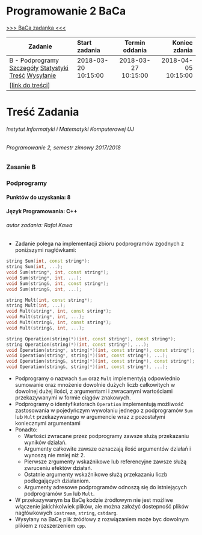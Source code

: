 # Programowanie 2 BaCa

[>>> BaCa zadanka <<<](https://p2.ii.uj.edu.pl/#ProblemsPanel)

| Zadanie | Start zadania | Termin oddania | Koniec zdania |
|---|:---|:---:|---:|
| B - Podprogramy [Szczegóły](https://p2.ii.uj.edu.pl/#ProblemDescription/2) [Statystyki](https://p2.ii.uj.edu.pl/#ProblemStatistics/2) [Treść](https://p2.ii.uj.edu.pl/#ProblemContent/2) [Wysyłanie](https://p2.ii.uj.edu.pl/#SendSubmit/2) | 2018-03-20 10:15:00 | 2018-03-27 10:15:00 | 2018-04-05 10:15:00 |
| [[link do treści](https://ww2.ii.uj.edu.pl/~kawa/intra/2017_2018_Programowanie_2/2017_2018_Programowanie_2_Zadanie_B.pdf)] ||||

# Treść Zadania

###### Instytut Informatyki i Matematyki Komputerowej UJ
###### Programowanie 2, semestr zimowy 2017/2018
### Zasanie B
### Podprogramy
#### Punktów do uzyskania: **8**
#### Język Programowania: C++
###### autor zadania: Rafał Kawa

* Zadanie polega na implementacji zbioru podprogramów zgodnych z poniższymi nagłówkami:
```c++
string Sum(int, const string*);
string Sum(int, ...);
void Sum(string*, int, const string*);
void Sum(string*, int, ...);
void Sum(string&, int, const string*);
void Sum(string&, int, ...);

string Mult(int, const string*);
string Mult(int, ...);
void Mult(string*, int, const string*);
void Mult(string*, int, ...);
void Mult(string&, int, const string*);
void Mult(string&, int, ...);

string Operation(string(*)(int, const string*), const string*);
string Operation(string(*)(int, const string*), ...);
void Operation(string*, string(*)(int, const string*), const string*);
void Operation(string*, string(*)(int, const string*), ...);
void Operation(string&, string(*)(int, const string*), const string*);
void Operation(string&, string(*)(int, const string*), ...);
```
* Podprogramy o nazwach ```Sum``` oraz ```Mult``` implementyją odpowiednio sumowanie oraz mnożenie dowolnie dużych liczb całkowitych w dowolnej dużej ilości, z argumentami i zwracanymi wartościami przekazywanymi w formie ciągów znakowych.
* Podprogramy o identyfikatorach ```Operation``` implementują możliwość zastosowania w pojedyńczym wywołaniu jednego z podprogramów ```Sum``` lub ```Mult``` przekazywanego w argumencie wraz z pozostałymi koniecznymi argumentami
* Ponadto:
  * Wartości zwracane przez podprogramy zawsze służą przekazaniu wyników działań.
  * Argumenty całkowite zawsze oznaczają ilość argumentów działań i wynoszą nie mniej niż 2.
  * Pierwsze zrgumenty wskaźnikowe lub referencyjne zawsze służą zwruceniu efektów działań.
  * Ostatnie argumenty wskaźnikowe służą przekazaniu liczb podlegających działaniom.
  * Argumenty adresowe podprogramów odnoszą się do istniejących podprogramów `Sum` lub `Mult`.
* W przekazywanym ba BaCę kodzie źródłowym nie jest możliwe włączenie jakichkolwiek plików, ale można założyć dostepność plików nagłówkowych `iostream`, `string`, `cstdarg`.
* Wysyłany na BaCę plik źródłowy z rozwiązaniem może byc dowolnym plikiem z rozszerzeniem `cpp`.
